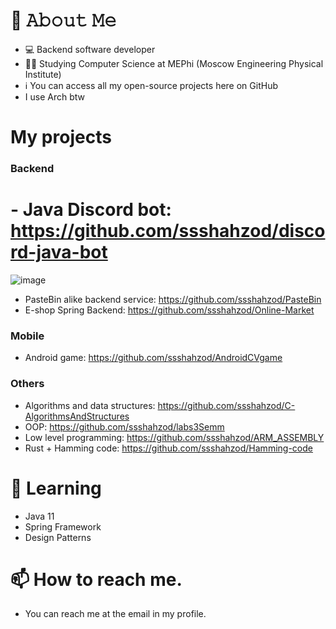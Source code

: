 # 📖 𝙰𝚋𝚘𝚞𝚝 𝙼𝚎
- 💻 Backend software developer
- 🧑‍🎓 Studying Computer Science at MEPhi (Moscow Engineering Physical Institute)
- ℹ️ You can access all my open-source projects here on GitHub
- I use Arch btw

# My projects
### Backend
# - Java Discord bot: https://github.com/ssshahzod/discord-java-bot
![image](https://user-images.githubusercontent.com/55853125/224676551-4c5c4bb0-6e93-4234-bc4c-c3f5a2a1f0d0.png)

- PasteBin alike backend service: https://github.com/ssshahzod/PasteBin
- E-shop Spring Backend: https://github.com/ssshahzod/Online-Market

### Mobile
- Android game: https://github.com/ssshahzod/AndroidCVgame

### Others
- Algorithms and data structures: https://github.com/ssshahzod/C-AlgorithmsAndStructures
- OOP: https://github.com/ssshahzod/labs3Semm
- Low level programming: https://github.com/ssshahzod/ARM_ASSEMBLY
- Rust + Hamming code: https://github.com/ssshahzod/Hamming-code

# 📕 Learning
- Java 11
- Spring Framework
- Design Patterns


# 📫 How to reach me.
- You can reach me at the email in my profile.
